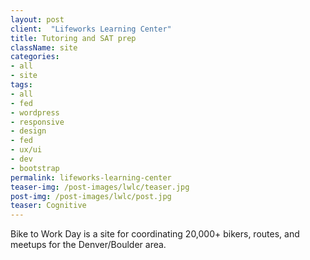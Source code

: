 ```yaml
---
layout: post
client:  "Lifeworks Learning Center"
title: Tutoring and SAT prep
className: site
categories: 
- all
- site
tags:
- all
- fed
- wordpress
- responsive
- design
- fed
- ux/ui
- dev
- bootstrap
permalink: lifeworks-learning-center
teaser-img: /post-images/lwlc/teaser.jpg
post-img: /post-images/lwlc/post.jpg
teaser: Cognitive 
---
```

Bike to Work Day is a site for coordinating 20,000+ bikers, routes, and meetups for the Denver/Boulder area.
